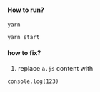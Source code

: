 #### How to run?
`yarn`

`yarn start`

#### how to fix?

1. replace `a.js` content with

```
console.log(123)
```
